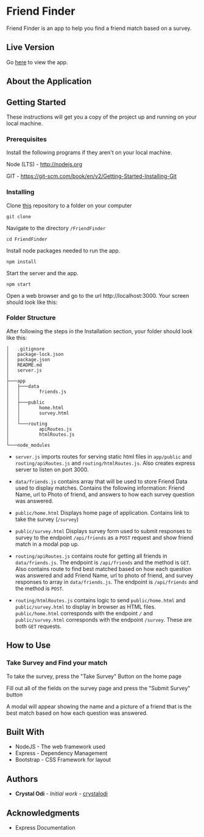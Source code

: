 # Friend Finder

Friend Finder is an app to help you find a friend match based on a survey.

## Live Version
Go [here](https://crystal-friend-finder.herokuapp.com/) to view the app.

## About the Application

## Getting Started

These instructions will get you a copy of the project up and running on your local machine.

### Prerequisites

Install the following programs if they aren't on your local machine.

Node (LTS) - http://nodejs.org

GIT - https://git-scm.com/book/en/v2/Getting-Started-Installing-Git

### Installing


Clone [this](http://github.com/crystalodi/FriendFinder) repository to a folder on your computer

```
git clone
```

Navigate to the directory `/FriendFinder`

```
cd FriendFinder
```

Install node packages needed to run the app.

```
npm install
```

Start the server and the app. 

```
npm start
```

Open a web browser and go to the url http://localhost:3000. Your screen should look like this:


### Folder Structure

After following the steps in the Installation section, your folder should look like this:

```
│   .gitignore
│   package-lock.json
│   package.json
│   README.md
│   server.js
│
├───app
│   ├───data
│   │       friends.js
│   │
│   ├───public
│   │       home.html
│   │       survey.html
│   │
│   └───routing
│           apiRoutes.js
│           htmlRoutes.js
│
└───node_modules
```

* `server.js` imports routes for serving static html files in `app/public` and `routing/apiRoutes.js` and `routing/htmlRoutes.js`. Also creates express server to listen on port 3000.

* `data/friends.js` contains array that will be used to store Friend Data used to display matches. Contains the following information: Friend Name, url to Photo of friend, and answers to how each survey question was answered.

* `public/home.html` Displays home page of application. Contains link to take the survey (`/survey`)

* `public/survey.html` Displays survey form used to submit responses to survey to the endpoint `/api/friends` as a `POST` request and show friend match in a modal pop up.

* `routing/apiRoutes.js` contains route for getting all friends in `data/friends.js`. The endpoint is `/api/friends` and the method is `GET`. Also contains route to find best matched based on how each question was answered and add Friend Name, url to photo of friend, and survey responses to array in `data/friends.js`. The endpoint is `/api/friends` and the method is `POST`.

* `routing/htmlRoutes.js` contains logic to send `public/home.html` and `public/survey.html` to display in browser as HTML files. `public/home.html` corresponds with the endpoint `/` and `public/survey.html` corresponds with the endpoint `/survey`. These are both `GET` requests.

## How to Use

### Take Survey and Find your match

To take the survey, press the "Take Survey" Button on the home page

Fill out all of the fields on the survey page and press the "Submit Survey" button

A modal will appear showing the name and a picture of a friend that is the best match based on how each question was answered.


## Built With

* NodeJS - The web framework used
* Express - Dependency Management
* Bootstrap - CSS Framework for layout

## Authors

* **Crystal Odi** - *Initial work* - [crystalodi](https://github.com/crystalodi)


## Acknowledgments

* Express Documentation
